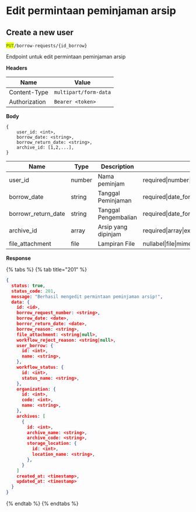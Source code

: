 # Edit permintaan peminjaman arsip

## Create a new user

<mark style="color:green;">`PUT`</mark>`/borrow-requests/{id_borrow}`

Endpoint untuk edit permintaan peminjaman arsip

**Headers**

| Name          | Value                 |
| ------------- | --------------------- |
| Content-Type  | `multipart/form-data` |
| Authorization | `Bearer <token>`      |

**Body**

```
{
    user_id: <int>,
    borrow_date: <string>,
    borrow_return_date: <string>,
    archive_id: [1,2,...],
}
```

| Name                  | Type   | Description          | Validasi                                                       |
| --------------------- | ------ | -------------------- | -------------------------------------------------------------- |
| user\_id              | number | Nama peminjam        | required\|number\|exists:users,id                              |
| borrow\_date          | string | Tanggal Peminjaman   | required\|date\_format:Y-m-d                                   |
| borrowr\_return\_date | string | Tanggal Pengembalian | required\|date\_format:Y-m-d                                   |
| archive\_id           | array  | Arsip yang dipinjam  | required\|array\|exists:archives,id                            |
| file\_attachment      | file   | Lampiran File        | nullabel\|file\|mimes:docx,pdf,xls,xlsx,png,jpeg,jpg\|max:50MB |

**Response**

{% tabs %}
{% tab title="201" %}
```json
{
  status: true,
  status_code: 201,
  message: "Berhasil mengedit permintaan peminjaman arsip!",
  data: {
    id: <id>,
    borrow_request_number: <string>,
    borrow_date: <date>,
    borror_return_date: <date>,
    borrow_reason: <string>,
    file_attachment: <string|null>,
    workflow_reject_reason: <string|null>,
    user_borrow: {
      id: <int>,
      name: <string>,
    },
    workflow_status: {
      id: <int>,
      status_name: <string>,
    },
    organization: {
      id: <int>,
      code: <int>,
      name: <string>,
    },
    archives: [
      {
        id: <int>,
        archive_name: <string>,
        archive_code: <string>,
        storage_location: {
          id: <int>,
          location_name: <string>,
        },
      }
    ]
    created_at: <timestamp>,
    updated_at: <timestamp>
  }
}
```
{% endtab %}
{% endtabs %}
